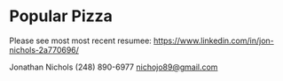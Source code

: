 ﻿# Popular Pizza
Please see most most recent resumee:
https://www.linkedin.com/in/jon-nichols-2a770696/

Jonathan Nichols
(248) 890-6977
nichojo89@gmail.com